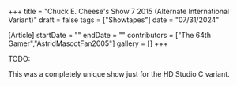 +++
title = "Chuck E. Cheese's Show 7 2015 (Alternate International Variant)"
draft = false
tags = ["Showtapes"]
date = "07/31/2024"

[Article]
startDate = ""
endDate = ""
contributors = ["The 64th Gamer","AstridMascotFan2005"]
gallery = []
+++


TODO:

This was a completely unique show just for the HD Studio C variant.